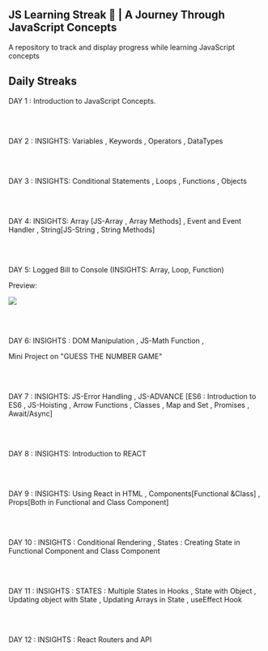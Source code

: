 
<h2>JS Learning Streak 📘 | A Journey Through JavaScript Concepts</h2>
A repository to track and display progress while learning JavaScript concepts

<h2>Daily Streaks</h2>

DAY 1 :
Introduction to JavaScript Concepts.

<br></br>

DAY 2 :
INSIGHTS:  Variables , Keywords , Operators , DataTypes

<br></br>

DAY 3 : 
INSIGHTS: Conditional Statements , Loops , Functions , Objects

<br></br>


DAY 4:
INSIGHTS: Array [JS-Array , Array Methods] , Event and Event Handler , String[JS-String , String Methods] 


<br></br>

DAY 5:
Logged Bill to Console
(INSIGHTS: Array, Loop, Function)

Preview:

<img src = https://github.com/user-attachments/assets/771a53d2-1078-4e2f-b942-23d4acbfa5b3)>




<br></br>


DAY 6:
INSIGHTS : DOM Manipulation ,  JS-Math Function , 

Mini Project on "GUESS THE NUMBER GAME"


<br></br>


DAY 7 :
INSIGHTS: JS-Error Handling , JS-ADVANCE [ES6 : Introduction to ES6 , JS-Hoisting , Arrow Functions , Classes , Map and Set , Promises ,  Await/Async]



<br></br>

DAY 8 : 
INSIGHTS: Introduction to REACT 


<br></br>


DAY 9 : 
INSIGHTS: Using React in HTML , Components[Functional &Class] , Props[Both in Functional and Class Component]


<br></br>

DAY 10 :
INSIGHTS : Conditional Rendering , States : Creating State in Functional Component and Class Component 


<br></br>

DAY 11 :
INSIGHTS : STATES : Multiple States in Hooks , State with Object , Updating object with State , Updating Arrays in State , useEffect Hook


<br></br>

DAY 12 :
INSIGHTS : React Routers and API



